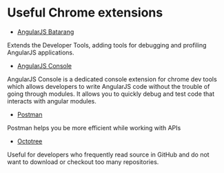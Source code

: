 Useful Chrome extensions
========================

* [AngularJS Batarang]

Extends the Developer Tools, adding tools for debugging and profiling AngularJS applications.

* [AngularJS Console]

AngularJS Console is a dedicated console extension for chrome dev tools which allows developers to write AngularJS code without the trouble of going through modules. It allows you to quickly debug and test code that interacts with angular modules.

* [Postman]

Postman helps you be more efficient while working with APIs

* [Octotree]

Useful for developers who frequently read source in GitHub and do not want to download or checkout too many repositories. 

[AngularJS Batarang]:https://chrome.google.com/webstore/detail/angularjs-batarang/ighdmehidhipcmcojjgiloacoafjmpfk
[AngularJS Console]:https://chrome.google.com/webstore/detail/angularjs-console/mkehgjplmdhnbochbdmdlghjpdhlamnd
[Postman]:https://chrome.google.com/webstore/detail/postman-rest-client/fdmmgilgnpjigdojojpjoooidkmcomcm
[Octotree]:https://chrome.google.com/webstore/detail/octotree/bkhaagjahfmjljalopjnoealnfndnagc/
